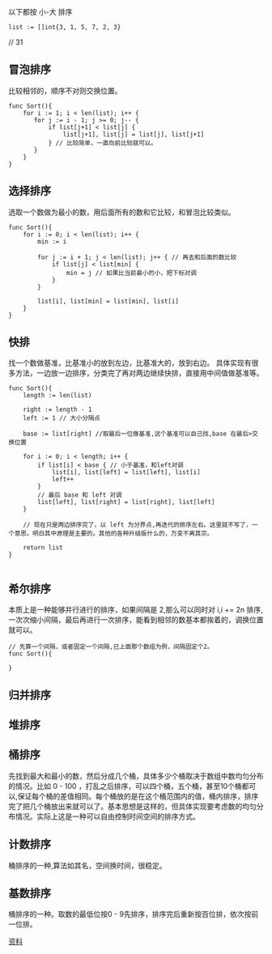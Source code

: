 以下都按 小-大 排序
```golang
list := []int{3, 1, 5, 7, 2, 3}
```
// 31

## 冒泡排序
比较相邻的，顺序不对则交换位置。

```golang
func Sort(){
	for i := 1; i < len(list); i++ {
       for j := i - 1; j >= 0; j-- {
           if list[j+1] < list[j] {
               list[j+1], list[j] = list[j], list[j+1]
           } // 比较简单，一直向前比较就可以。
       }
    }
}
```

## 选择排序
选取一个数做为最小的数，用后面所有的数和它比较，和冒泡比较类似。
```golang
func Sort(){
	for i := 0; i < len(list); i++ {
        min := i

        for j := i + 1; j < len(list); j++ { // 再去和后面的数比较
            if list[j] < list[min] {
                min = j // 如果比当前最小的小，把下标对调
            }
        }

        list[i], list[min] = list[min], list[i]
    }
}
```

## 快排
找一个数做基准，比基准小的放到左边，比基准大的，放到右边。
具体实现有很多方法，一边放一边排序，分类完了再对两边继续快排，直接用中间值做基准等。
```golang
func Sort(){
    length := len(list)

    right := length - 1
    left := 1 // 大小分隔点

    base := list[right] //取最后一位做基准,这个基准可以自己找,base 在最后>交换位置

    for i := 0; i < length; i++ {
        if list[i] < base { // 小于基准，和left对调
            list[i], list[left] = list[left], list[i]
            left++
        }
        // 最后 base 和 left 对调
        list[left], list[right] = list[right], list[left]
    }

    // 现在只是两边排序完了，以 left 为分界点,再迭代的排序左右。这里就不写了，一个意思。明白其中原理是主要的。其他的各种升级版什么的，万变不离其宗。

    return list
}
	
```

## 希尔排序
本质上是一种能够并行进行的排序，如果间隔是 2,那么可以同时对 i,i += 2n 排序,一次次缩小间隔，最后再进行一次排序，能看到相邻的数基本都挨着的，调换位置就可以。
```golang
// 先算一个间隔，或者固定一个间隔,已上面那个数组为例，间隔固定个2。
func Sort(){

}
```
## 归并排序
## 堆排序
## 桶排序
先找到最大和最小的数，然后分成几个桶，具体多少个桶取决于数组中数均匀分布的情况。比如 0 - 100 ，打乱之后排序，可以四个桶，五个桶，甚至10个桶都可以,保证每个桶的差值相同。每个桶放的是在这个桶范围内的值，桶内排序，排序完了把几个桶放出来就可以了。基本思想是这样的，但具体实现要考虑数的均匀分布情况。实际上这是一种可以自由控制时间空间的排序方式。
## 计数排序
桶排序的一种,算法如其名，空间换时间，很稳定。
## 基数排序
桶排序的一种。取数的最低位按0 - 9先排序，排序完后重新按百位排，依次按前一位排。

[资料](https://www.cnblogs.com/onepixel/p/7674659.html)
